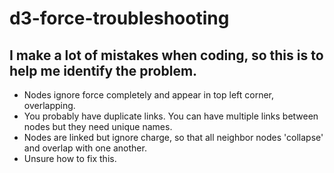 # d3-force-troubleshooting

## I make a lot of mistakes when coding, so this is to help me identify the problem.

* Nodes ignore force completely and appear in top left corner, overlapping.
 * You probably have duplicate links. You can have multiple links between nodes but they need unique names.
* Nodes are linked but ignore charge, so that all neighbor nodes 'collapse' and overlap with one another.
 * Unsure how to fix this.

